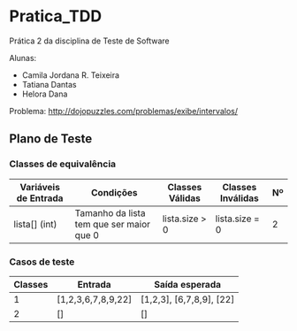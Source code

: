 # Pratica_TDD

Prática 2 da disciplina de Teste de Software 

Alunas:
- Camila Jordana R. Teixeira
- Tatiana Dantas
- Helora Dana

Problema: http://dojopuzzles.com/problemas/exibe/intervalos/

## Plano de Teste

### Classes de equivalência
| Variáveis de Entrada | Condições | Classes Válidas | Classes Inválidas | Nº
| --- | --- | --- | --- | --- |
| lista[] (int) | Tamanho da lista tem que ser maior que 0 | lista.size > 0 | lista.size = 0 | 2 |


### Casos de teste
| Classes | Entrada | Saída esperada | 
| --- | --- | --- | 
| 1 | [1,2,3,6,7,8,9,22] | [1,2,3], [6,7,8,9], [22] |
| 2 | [] | [] |

